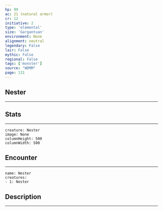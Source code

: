 ```yaml
---
hp: 99
ac: 21 (natural armor)
cr: 12
initiative: 2
type: 'elemental'    
size: 'Gargantuan'
environment: None
alignment: neutral
legendary: False
lair: False
mythic: False
regional: False
tags: ['monster']
source: "WDMM"
page: 131
---
```


## Nester
---



## Stats
---

```statblock
creature: Nester
image: None
columnHeight: 500
columnWidth: 500
```

## Encounter
---

```encounter-table
name: Nester
creatures:
- 1: Nester
```

## Description
---




